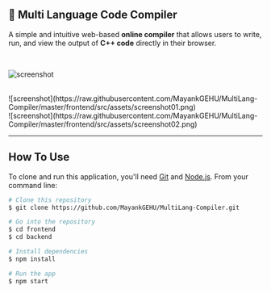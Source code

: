 ## 🧠 Multi Language Code Compiler

A simple and intuitive web-based **online compiler** that allows users to write, run, and view the output of **C++ code** directly in their browser.

<br/>

![screenshot](https://raw.githubusercontent.com/MayankGEHU/MultiLang-Compiler/master/frontend/src/assets/screenshot.png)

<br/>
![screenshot](https://raw.githubusercontent.com/MayankGEHU/MultiLang-Compiler/master/frontend/src/assets/screenshot01.png)

<br/>
![screenshot](https://raw.githubusercontent.com/MayankGEHU/MultiLang-Compiler/master/frontend/src/assets/screenshot02.png)

---
## How To Use

To clone and run this application, you'll need [Git](https://git-scm.com) and [Node.js](https://nodejs.org/en/download/). From your command line:

```bash
# Clone this repository
$ git clone https://github.com/MayankGEHU/MultiLang-Compiler.git

# Go into the repository
$ cd frontend
$ cd backend

# Install dependencies
$ npm install

# Run the app
$ npm start
```

